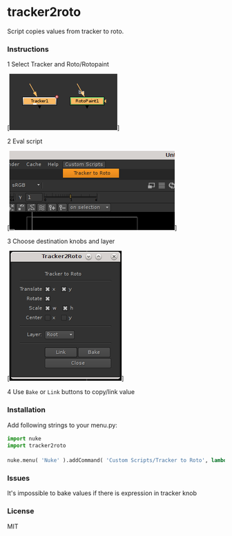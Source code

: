# tracker2roto
Script copies values from tracker to roto.


### Instructions
1 Select Tracker and Roto/Rotopaint

[![scr1](Screenshots/1.png)]

2 Eval script

[![scr2](Screenshots/2.png)]

3 Choose destination knobs and layer

[![scr2](Screenshots/3.png)]

4 Use `Bake` or `Link` buttons to copy/link value

### Installation
Add following strings to your menu.py:
```python
import nuke
import tracker2roto

nuke.menu( 'Nuke' ).addCommand( 'Custom Scripts/Tracker to Roto', lambda: tracker2roto.tracker2Roto())
```
### Issues
It's impossible to bake values if there is expression in tracker knob

### License
MIT
